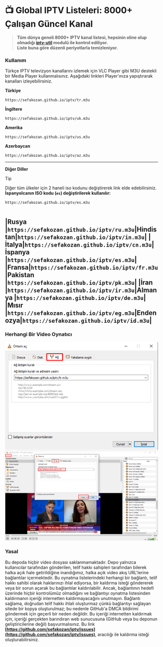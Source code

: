 # 📺 Global IPTV Listeleri: 8000+ Çalışan Güncel Kanal 

> **Tüm dünya geneli 8000+ IPTV kanal listesi, hepsinin oline olup olmadığı [iptv-util](https://github.com/sefakozan/iptv-util) modulü ile kontrol ediliyor.  
 Liste buna göre düzenli periyotlarla temizleniyor.**

### Kullanım
Türkçe IPTV televizyon kanallarını izlemek için VLC Player gibi M3U destekli bir Media Player kullanmalısınız. Aşağıdaki linkleri Player'ınıza yapıştırarak kanalları izleyebilirsiniz.

**Türkiye**
```
https://sefakozan.github.io/iptv/tr.m3u
```
**İngiltere**
```
https://sefakozan.github.io/iptv/uk.m3u
```
**Amerika**
```
https://sefakozan.github.io/iptv/us.m3u
```
**Azerbaycan**
```
https://sefakozan.github.io/iptv/az.m3u
```

---

**Diğer Diller**

> [!TIP]  
> Diğer tüm ülkeler için 2 haneli iso kodunu değiştirerek link elde edebilirsiniz.  
> **İspanyolcanın ISO kodu (`es`) değiştirilerek kullanılır:**  
> ```text 
>https://sefakozan.github.io/iptv/es.m3u
>```

|||||
|:-|:-:|:-|:-:|

|Rusya |`https://sefakozan.github.io/iptv/ru.m3u`|Hindistan|`https://sefakozan.github.io/iptv/in.m3u`|
|İtalya|`https://sefakozan.github.io/iptv/cn.m3u`|İspanya  |`https://sefakozan.github.io/iptv/es.m3u`|
|Fransa|`https://sefakozan.github.io/iptv/fr.m3u`|Pakistan |`https://sefakozan.github.io/iptv/pk.m3u`|
|İran  |`https://sefakozan.github.io/iptv/ir.m3u`|Almanya  |`https://sefakozan.github.io/iptv/de.m3u`|
|Mısır |`https://sefakozan.github.io/iptv/eg.m3u`|Endenozya|`https://sefakozan.github.io/iptv/id.m3u`|
---

### Herhangi Bir Video Oynatıcı


![network](network.png)
![vlc](vlc.png)

### Yasal
Bu depoda hiçbir video dosyası saklanmamaktadır. Depo yalnızca kullanıcılar tarafından gönderilen, telif hakkı sahipleri tarafından bilerek halka açık hale getirildiğine inandığımız, halka açık video akış URL'lerine bağlantılar içermektedir. Bu oynatma listelerindeki herhangi bir bağlantı, telif hakkı sahibi olarak haklarınızı ihlal ediyorsa, bir kaldırma isteği göndererek veya bir sorun açarak bu bağlantılar kaldırılabilir. Ancak, bağlantının hedefi üzerinde hiçbir kontrolümüz olmadığını ve bağlantıyı oynatma listesinden kaldırmanın içeriği internetten kaldırmayacağını unutmayın. Bağlantı sağlama, doğrudan telif hakkı ihlali oluşturmaz çünkü bağlantıyı sağlayan sitede bir kopya oluşturulmaz; bu nedenle GitHub'a DMCA bildirimi göndermek için geçerli bir neden değildir. Bu içeriği internetten kaldırmak için, içeriği gerçekten barındıran web sunucusuna (GitHub veya bu deponun geliştiricilerine değil) başvurmalısınız. Bu link **[https://github.com/sefakozan/iptv/issues](https://github.com/sefakozan/iptv/issues)**, aracılığı ile kaldırma isteği oluşturabilirsiniz.

